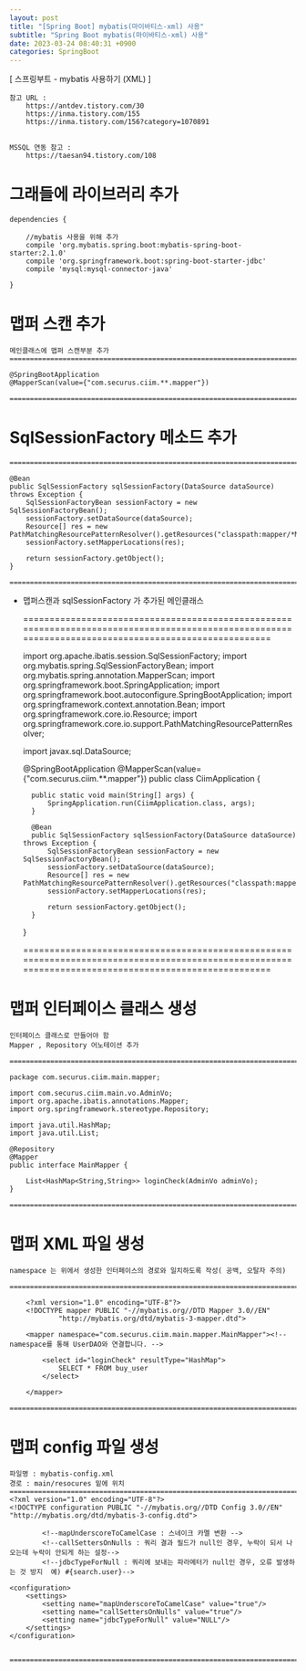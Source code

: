 ```yaml
---
layout: post
title: "[Spring Boot] mybatis(마이바티스-xml) 사용"
subtitle: "Spring Boot mybatis(마이바티스-xml) 사용"
date: 2023-03-24 08:40:31 +0900
categories: SpringBoot
---
```

[ 스프링부트 - mybatis 사용하기 (XML) ]


	참고 URL : 
		https://antdev.tistory.com/30
		https://inma.tistory.com/155
		https://inma.tistory.com/156?category=1070891

	
	MSSQL 연동 참고 : 
		https://taesan94.tistory.com/108


# 그래들에 라이브러리 추가

	dependencies {

		//mybatis 사용을 위해 추가
		compile 'org.mybatis.spring.boot:mybatis-spring-boot-starter:2.1.0'
		compile 'org.springframework.boot:spring-boot-starter-jdbc'
		compile 'mysql:mysql-connector-java'

	}



# 맵퍼 스캔 추가
	메인클래스에 맵퍼 스캔부분 추가
	=====================================================================================================================================================

	@SpringBootApplication
	@MapperScan(value={"com.securus.ciim.**.mapper"})

	=====================================================================================================================================================

# SqlSessionFactory 메소드 추가

	=====================================================================================================================================================

    @Bean
    public SqlSessionFactory sqlSessionFactory(DataSource dataSource) throws Exception {
        SqlSessionFactoryBean sessionFactory = new SqlSessionFactoryBean();
        sessionFactory.setDataSource(dataSource);
        Resource[] res = new PathMatchingResourcePatternResolver().getResources("classpath:mapper/*Mapper.xml");
        sessionFactory.setMapperLocations(res);

        return sessionFactory.getObject();
    }

	=====================================================================================================================================================


* 맵퍼스캔과 sqlSessionFactory 가 추가된 메인클래스

	=====================================================================================================================================================

	import org.apache.ibatis.session.SqlSessionFactory;
	import org.mybatis.spring.SqlSessionFactoryBean;
	import org.mybatis.spring.annotation.MapperScan;
	import org.springframework.boot.SpringApplication;
	import org.springframework.boot.autoconfigure.SpringBootApplication;
	import org.springframework.context.annotation.Bean;
	import org.springframework.core.io.Resource;
	import org.springframework.core.io.support.PathMatchingResourcePatternResolver;

	import javax.sql.DataSource;

	@SpringBootApplication
	@MapperScan(value={"com.securus.ciim.**.mapper"})
	public class CiimApplication {

		public static void main(String[] args) {
			SpringApplication.run(CiimApplication.class, args);
		}

		@Bean
		public SqlSessionFactory sqlSessionFactory(DataSource dataSource) throws Exception {
			SqlSessionFactoryBean sessionFactory = new SqlSessionFactoryBean();
			sessionFactory.setDataSource(dataSource);
			Resource[] res = new PathMatchingResourcePatternResolver().getResources("classpath:mapper/*Mapper.xml");
			sessionFactory.setMapperLocations(res);

			return sessionFactory.getObject();
		}

	}


	=====================================================================================================================================================




# 맵퍼 인터페이스 클래스 생성
	
	인터페이스 클래스로 만들어야 함
	Mapper , Repository 어노테이션 추가

	=====================================================================================================================================================
	
	package com.securus.ciim.main.mapper;

	import com.securus.ciim.main.vo.AdminVo;
	import org.apache.ibatis.annotations.Mapper;
	import org.springframework.stereotype.Repository;

	import java.util.HashMap;
	import java.util.List;

	@Repository
	@Mapper
	public interface MainMapper {

		List<HashMap<String,String>> loginCheck(AdminVo adminVo);
	}

	=====================================================================================================================================================





# 맵퍼 XML 파일 생성

	namespace 는 위에서 생성한 인터페이스의 경로와 일치하도록 작성( 공백, 오탈자 주의)

	=====================================================================================================================================================

		<?xml version="1.0" encoding="UTF-8"?>
		<!DOCTYPE mapper PUBLIC "-//mybatis.org//DTD Mapper 3.0//EN"
				"http://mybatis.org/dtd/mybatis-3-mapper.dtd">

		<mapper namespace="com.securus.ciim.main.mapper.MainMapper"><!--namespace를 통해 UserDAO와 연결합니다. -->

			<select id="loginCheck" resultType="HashMap">
				SELECT * FROM buy_user
			</select>

		</mapper>

	=====================================================================================================================================================


# 맵퍼 config 파일 생성

	파일명 : mybatis-config.xml
	경로 : main/resocures 밑에 위치
	=================================================================================================================
	<?xml version="1.0" encoding="UTF-8"?>
	<!DOCTYPE configuration PUBLIC "-//mybatis.org//DTD Config 3.0//EN" "http://mybatis.org/dtd/mybatis-3-config.dtd">

			<!--mapUnderscoreToCamelCase : 스네이크 카멜 변환 -->
			<!--callSettersOnNulls : 쿼리 결과 필드가 null인 경우, 누락이 되서 나오는데 누락이 안되게 하는 설정-->
			<!--jdbcTypeForNull : 쿼리에 보내는 파라메터가 null인 경우, 오류 발생하는 것 방지  예) #{search.user}-->

	<configuration>
		<settings>
			<setting name="mapUnderscoreToCamelCase" value="true"/>
			<setting name="callSettersOnNulls" value="true"/>
			<setting name="jdbcTypeForNull" value="NULL"/>
		</settings>
	</configuration>


	=================================================================================================================




                                                                                                             
